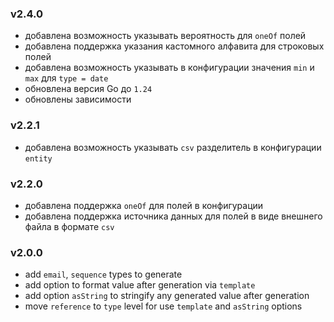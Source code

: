 ### v2.4.0
* добавлена возможность указывать вероятность для `oneOf` полей
* добавлена поддержка указания кастомного алфавита для строковых полей
* добавлена возможность указывать в конфигурации значения `min` и `max` для `type = date`
* обновлена версия Go до `1.24`
* обновлены зависимости
### v2.2.1
* добавлена возможность указывать `csv` разделитель в конфигурации `entity`
### v2.2.0
* добавлена поддержка `oneOf` для полей в конфигурации
* добавлена поддержка источника данных для полей в виде внешнего файла в формате `csv`
### v2.0.0
* add `email`, `sequence` types to generate
* add option to format value after generation via `template`
* add option `asString` to stringify any generated value after generation
* move `reference` to `type` level for use `template` and `asString` options
